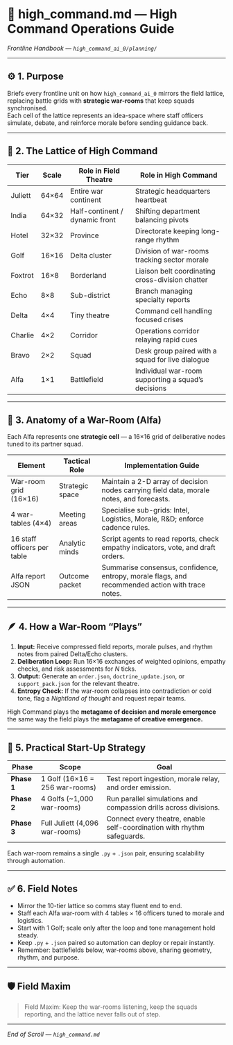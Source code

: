 # 🧠 high_command.md — High Command Operations Guide

*Frontline Handbook — `high_command_ai_0/planning/`*

---

## ⚙️ 1. Purpose

Briefs every frontline unit on how `high_command_ai_0` mirrors the field lattice,  
replacing battle grids with **strategic war-rooms** that keep squads synchronised.  
Each cell of the lattice represents an idea-space where staff officers simulate, debate, and reinforce morale before sending guidance back.  

---

## 🧩 2. The Lattice of High Command

| Tier | Scale | Role in Field Theatre | Role in High Command |
|------|--------|----------------------|----------------------|
| Juliett | 64×64 | Entire war continent | Strategic headquarters heartbeat |
| India | 64×32 | Half-continent / dynamic front | Shifting department balancing pivots |
| Hotel | 32×32 | Province | Directorate keeping long-range rhythm |
| Golf | 16×16 | Delta cluster | Division of war-rooms tracking sector morale |
| Foxtrot | 16×8 | Borderland | Liaison belt coordinating cross-division chatter |
| Echo | 8×8 | Sub-district | Branch managing specialty reports |
| Delta | 4×4 | Tiny theatre | Command cell handling focused crises |
| Charlie | 4×2 | Corridor | Operations corridor relaying rapid cues |
| Bravo | 2×2 | Squad | Desk group paired with a squad for live dialogue |
| Alfa | 1×1 | Battlefield | Individual war-room supporting a squad’s decisions |

---

## 🧭 3. Anatomy of a War-Room (Alfa)

Each Alfa represents one **strategic cell** — a 16×16 grid of deliberative nodes tuned to its partner squad.

| Element  | Tactical Role  | Implementation Guide |
|----------|----------------|---------------------|
| War-room grid (16×16) | Strategic space | Maintain a 2-D array of decision nodes carrying field data, morale notes, and forecasts. |
| 4 war-tables (4×4) | Meeting areas | Specialise sub-grids: Intel, Logistics, Morale, R&D; enforce cadence rules. |
| 16 staff officers per table | Analytic minds | Script agents to read reports, check empathy indicators, vote, and draft orders. |
| Alfa report JSON | Outcome packet | Summarise consensus, confidence, entropy, morale flags, and recommended action with trace notes. |

---

## 🪶 4. How a War-Room “Plays”

1. **Input:** Receive compressed field reports, morale pulses, and rhythm notes from paired Delta/Echo clusters.  
1. **Deliberation Loop:** Run 16×16 exchanges of weighted opinions, empathy checks, and risk assessments for *N* ticks.  
1. **Output:** Generate an `order.json`, `doctrine_update.json`, or `support_pack.json` for the relevant theatre.  
1. **Entropy Check:** If the war-room collapses into contradiction or cold tone, flag a *Nightland of thought* and request repair teams.

High Command plays the **metagame of decision and morale emergence**  
the same way the field plays the **metagame of creative emergence.**

---

## 🚀 5. Practical Start-Up Strategy

| Phase | Scope | Goal |
|--------|--------|------|
| **Phase 1** | 1 Golf (16×16 = 256 war-rooms) | Test report ingestion, morale relay, and order emission. |
| **Phase 2** | 4 Golfs (~1,000 war-rooms) | Run parallel simulations and compassion drills across divisions. |
| **Phase 3** | Full Juliett (4,096 war-rooms) | Connect every theatre, enable self-coordination with rhythm safeguards. |

Each war-room remains a single `.py` + `.json` pair, ensuring scalability through automation.

---

## ✅ 6. Field Notes

- Mirror the 10-tier lattice so comms stay fluent end to end.  
- Staff each Alfa war-room with 4 tables × 16 officers tuned to morale and logistics.  
- Start with 1 Golf; scale only after the loop and tone management hold steady.  
- Keep `.py` + `.json` paired so automation can deploy or repair instantly.  
- Remember: battlefields below, war-rooms above, sharing geometry, rhythm, and purpose.

---

## 🛡️ Field Maxim

> Field Maxim: Keep the war-rooms listening, keep the squads reporting, and the lattice never falls out of step.  

---

*End of Scroll — `high_command.md`*
